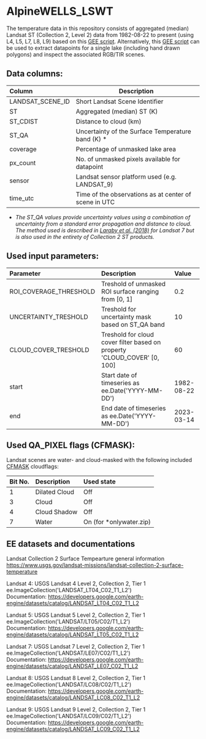 # AlpineWELLS_LSWT

The temperature data in this repository consists of aggregated (median) Landsat ST (Collection 2, Level 2) data from 1982-08-22 to present (using L4, L5, L7, L8, L9) based on this [GEE script](https://code.earthengine.google.com/a0742a9bb6329d5925cc5ba7e4a1ce4a?noload=true). Alternatively, this [GEE script](https://code.earthengine.google.com/e5df6e79d2e54eb66e72e4bdab89222c) can be used to extract datapoints for a single lake (including hand drawn polygons) and inspect the associated RGB/TIR scenes.

## Data columns:
| Column            | Description                                           |
|:-------------     | -------------                                         |
| LANDSAT_SCENE_ID  | Short Landsat Scene Identifier                        |
| ST                | Aggregated (median) ST (K)                            |
| ST_CDIST          | Distance to cloud (km)                                |
| ST_QA             | Uncertainty of the Surface Temperature band (K) *     |
| coverage          | Percentage of unmasked lake area                      |
| px_count          | No. of unmasked pixels available for datapoint        |
| sensor            | Landsat sensor platform used (e.g. LANDSAT_9)         |
| time_utc          | Time of the observations as at center of scene in UTC |

* *The ST_QA values provide uncertainty values using a combination of uncertainty from a standard error propagation and distance to cloud. The method used is described in [Laraby et al. (2018)](https://doi.org/10.1016/j.rse.2018.06.026) for Landsat 7 but is also used in the entirety of Collection 2 ST products.*

## Used input parameters:

| Parameter               | Description                                                               | Value     |
|:-------------           |:-------------                                                             |:-----     |
| ROI_COVERAGE_THRESHOLD  | Treshold of unmasked ROI surface ranging from [0, 1]                      | 0.2       |
| UNCERTAINTY_TRESHOLD    | Treshold for uncertainty mask based on ST_QA band                         | 10        |
| CLOUD_COVER_TRESHOLD    | Treshold for cloud cover filter based on property 'CLOUD_COVER' [0, 100]  | 60        |
| start                   | Start date of timeseries as ee.Date('YYYY-MM-DD')                         | 1982-08-22|
| end                     | End date of timeseries as ee.Date('YYYY-MM-DD')                           | 2023-03-14|

## Used QA_PIXEL flags (CFMASK):
Landsat scenes are water- and cloud-masked with the following included [CFMASK](https://www.usgs.gov/landsat-missions/cfmask-algorithm) cloudflags:

| Bit No. | Description              | Used state |
|:--      |:------------------------ |:---------- |
| 1       | Dilated Cloud            | Off        |
| 3       | Cloud                    | Off        |
| 4       | Cloud Shadow             | Off        |
| 7       | Water                    | On (for *onlywater.zip) |


## EE datasets and documentations

Landsat Collection 2 Surface Tempearture general information  
https://www.usgs.gov/landsat-missions/landsat-collection-2-surface-temperature

Landsat 4: USGS Landsat 4 Level 2, Collection 2, Tier 1  
ee.ImageCollection('LANDSAT_LT04_C02_T1_L2')  
Documentation: https://developers.google.com/earth-engine/datasets/catalog/LANDSAT_LT04_C02_T1_L2

Landsat 5: USGS Landsat 5 Level 2, Collection 2, Tier 1  
ee.ImageCollection('LANDSAT/LT05/C02/T1_L2')  
Documentation: https://developers.google.com/earth-engine/datasets/catalog/LANDSAT_LT05_C02_T1_L2

Landsat 7: USGS Landsat 7 Level 2, Collection 2, Tier 1  
ee.ImageCollection('LANDSAT/LE07/C02/T1_L2')  
Documentation: https://developers.google.com/earth-engine/datasets/catalog/LANDSAT_LE07_C02_T1_L2

Landsat 8: USGS Landsat 8 Level 2, Collection 2, Tier 1  
ee.ImageCollection('LANDSAT/LC08/C02/T1_L2')  
Documentation: https://developers.google.com/earth-engine/datasets/catalog/LANDSAT_LC08_C02_T1_L2

Landsat 9: USGS Landsat 9 Level 2, Collection 2, Tier 1  
ee.ImageCollection('LANDSAT/LC09/C02/T1_L2')  
Documentation: https://developers.google.com/earth-engine/datasets/catalog/LANDSAT_LC09_C02_T1_L2
